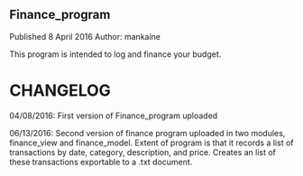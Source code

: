 ## Finance_program
Published 8 April 2016
Author: mankaine

This program is intended to log and finance your budget.

# CHANGELOG
04/08/2016: First version of Finance_program uploaded

06/13/2016: Second version of finance program uploaded in two modules, finance_view and finance_model. Extent of program is that it records a list of transactions by date, category, description, and price. Creates an list of these transactions exportable to a .txt document.
